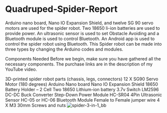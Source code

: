 # Quadruped-Spider-Report

Arduino nano board, Nano IO Expansion Shield, and twelve SG 90 servo motors are used for the spider robot. Two 18650 li-ion batteries are used to provide power. An ultrasonic sensor is used to set Obstacle Avoiding and a Bluetooth module is used to control Bluetooth. An Android app is used to control the spider robot using Bluetooth. This Spider robot can be made into three types by changing the Arduino codes and modules.

Components Needed
Before we begin, make sure you have gathered all the necessary components. The purchase links are in the description of my YouTube video.

3D-printed spider robot parts (chassis, legs, connectors)
12 X SG90 Servo Motor (180 degrees)
Arduino Nano board
Nano IO Expansion Shield
18650 Battery Holder – 2 Cell
Two 18650 Lithium-ion battery 3.7v
Switch
LM2596 DC-DC Buck Converter Step-Down Power Module
HC-SR04 4Pin Ultrasonic Sensor
HC-05 or HC-06 Bluetooth Module
Female to Female jumper wire
4 X M3 30mm Screws and nuts
![spider-3-in-1_bb](https://github.com/user-attachments/assets/dbb1d518-4290-46fb-b4d5-49e3c3da5751)
